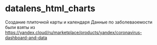 # datalens_html_charts
Создание плиточной карты и календаря
Данные по заболеваоемости были взяты из https://yandex.cloud/ru/marketplace/products/yandex/coronavirus-dashboard-and-data
